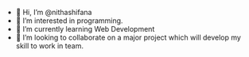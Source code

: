 - 👋 Hi, I’m @nithashifana
- 👀 I’m interested in programming.
- 🌱 I’m currently learning Web Development
- 💞️ I’m looking to collaborate on a major project which will develop my skill to work in team.

<!---
nithashifana/nithashifana is a ✨ special ✨ repository because its `README.md` (this file) appears on your GitHub profile.
You can click the Preview link to take a look at your changes.
--->
